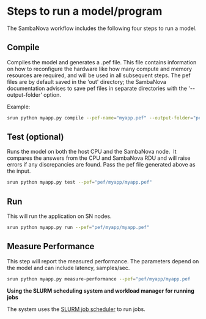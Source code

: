 # Steps to run a model/program

The SambaNova workflow includes the following four steps to run a model.

## Compile

Compiles the model and generates a .pef file. This file contains
information on how to reconfigure the hardware like how many compute and
memory resources are required, and will be used in all subsequent steps.
The pef files are by default saved in the 'out' directory; the
SambaNova documentation advises to save pef files in separate
directories with the '--output-folder' option.

Example:

```bash
srun python myapp.py compile --pef-name="myapp.pef" --output-folder="pef"
```

## Test (optional)

Runs the model on both the host CPU and the SambaNova node.  It compares
the answers from the CPU and SambaNova RDU and will raise errors if any
discrepancies are found. Pass the pef file generated above as the input.

```bash
srun python myapp.py test --pef="pef/myapp/myapp.pef"
```

## Run

This will run the application on SN nodes.

```bash
srun python myapp.py run --pef="pef/myapp/myapp.pef"
```

## Measure Performance

This step will report the measured performance. The parameters depend on
the model and can include latency, samples/sec.

```bash
srun python myapp.py measure-performance --pef="pef/myapp/myapp.pef
```

**Using the SLURM scheduling system and workload manager for running
jobs**

The system uses the [SLURM job
scheduler](https://slurm.schedmd.com/quickstart.html) to run jobs.
